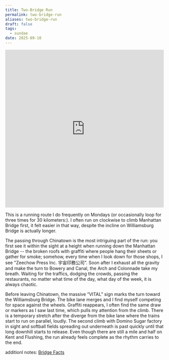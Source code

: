 ```yaml
---
title: Two-Bridge Run
permalink: two-bridge-run
aliases: two-bridge-run
draft: false
tags:
  - sundae
date: 2025-09-10
---
```

 
<iframe src="https://www.gpsvisualizer.com/display/map/20250909212629-73152-map.html" width="100%" height="500" frameborder="0"></iframe>


This is a running route I do frequently on Mondays (or occasionally loop for three times for 30 kilometers:). I often run on clockwise to climb Manhattan Bridge first, it felt easier in that way, despite the incline on Williamsburg Bridge is actually longer.   

The passing through Chinatown is the most intriguing part of the run: you first see it within the sight at a height when running down the Manhattan Bridge -- the broken roofs with graffiti where people hang their sheets or gather for smoke; somehow, every time when I look down for those shops, I see "Zeechow Press Inc. 宇宙印務公司". Soon after I exhaust all the gravity and make the turn to Bowery and Canal, the Arch and Colonnade take my breath. Waiting for the traffics, dodging the crowds, passing the restaurants, no matter what time of the day, what day of the week, it is always chaotic.   

Before leaving Chinatown, the massive “VITAL” sign marks the turn toward the Williamsburg Bridge. The bike lane merges and I find myself competing for space against the wheels. Graffiti reappears, I often find the same draw or markers as I saw last time, which pulls my attention from the climb. There is a temporary stretch after the diverge from the bike lane where the trains start to run on parallel, loudly. The second climb with Domino Sugar factory in sight and softball fields spreading out underneath is past quickly until that long downhill starts to release. Even though there are still a mile and half on Kent and Flushing, the run already feels complete as the rhythm carries to the end.  

additionl notes: [Bridge Facts](/bridges-facts)
